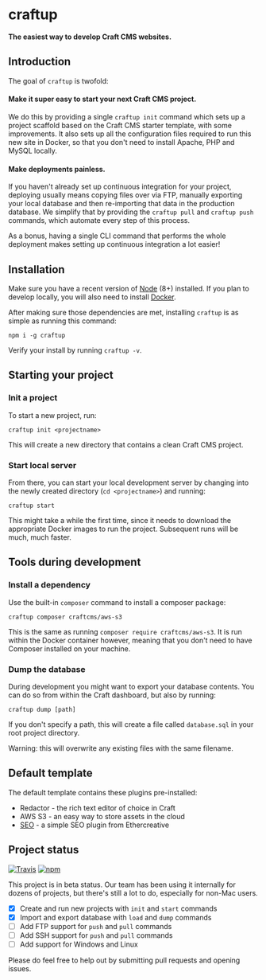 # craftup

**The easiest way to develop Craft CMS websites.**

## Introduction

The goal of `craftup` is twofold:

#### Make it super easy to start your next Craft CMS project.

We do this by providing a single `craftup init` command which sets up a project scaffold based on the Craft CMS starter
template, with some improvements. It also sets up all the configuration files required to run this new site in Docker,
so that you don't need to install Apache, PHP and MySQL locally.

#### Make deployments painless.

If you haven't already set up continuous integration for your project, deploying usually means copying files over via
FTP, manually exporting your local database and then re-importing that data in the production database. We simplify that
by providing the `craftup pull` and `craftup push` commands, which automate every step of this process.

As a bonus, having a single CLI command that performs the whole deployment makes setting up continuous integration a lot
easier!

## Installation

Make sure you have a recent version of [Node](http://nodejs.org/) (8+) installed. If you plan to develop locally, you
will also need to install [Docker](https://docker.com).

After making sure those dependencies are met, installing `craftup` is as simple as running this command:

```shell
npm i -g craftup
```

Verify your install by running `craftup -v`.

## Starting your project

### Init a project

To start a new project, run:

```shell
craftup init <projectname>
```

This will create a new directory that contains a clean Craft CMS project.

### Start local server

From there, you can start your local development server by changing into the newly created
directory (`cd <projectname>`) and running:

```shell
craftup start
```

This might take a while the first time, since it needs to download the appropriate Docker images to run the project.
Subsequent runs will be much, much faster.

## Tools during development

### Install a dependency

Use the built-in `composer` command to install a composer package:

```shell
craftup composer craftcms/aws-s3
```

This is the same as running `composer require craftcms/aws-s3`. It is run within the Docker container however, meaning
that you don't need to have Composer installed on your machine.

### Dump the database

During development you might want to export your database contents. You can do so from within the Craft dashboard, but
also by running:

```shell
craftup dump [path]
```

If you don't specify a path, this will create a file called `database.sql` in your root project directory.

Warning: this will overwrite any existing files with the same filename.

## Default template

The default template contains these plugins pre-installed:

- Redactor - the rich text editor of choice in Craft
- AWS S3 - an easy way to store assets in the cloud
- [SEO](https://github.com/ethercreative/seo#readme) - a simple SEO plugin from Ethercreative

## Project status

[![Travis](https://img.shields.io/travis/com/tschoffelen/craftup.svg)](https://travis-ci.com/tschoffelen/craftup)
[![npm](https://img.shields.io/npm/v/craftup.svg)](https://npmjs.com/package/craftup)

This project is in beta status. Our team has been using it internally for dozens of projects, but there's still a lot to
do, especially for non-Mac users.

- [x] Create and run new projects with `init` and `start` commands
- [x] Import and export database with `load` and `dump` commands
- [ ] Add FTP support for `push` and `pull` commands
- [ ] Add SSH support for `push` and `pull` commands
- [ ] Add support for Windows and Linux

Please do feel free to help out by submitting pull requests and opening issues.
